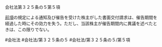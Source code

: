 会社法第３２５条の５第５項

[前項](会社法＿＿＿＿第３２５条の５第４項)の規定による通知及び催告を受けた株主がした書面交付請求は、催告期間を経過した時にその効力を失う。ただし、当該株主が催告期間内に異議を述べたときは、この限りでない。

#会社法
#会社法/第３２５条の５
#会社法/第３２５条の５/第５項
